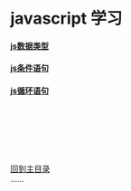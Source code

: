 # javascript 学习


#### [js数据类型](datetype/Readme.md)

#### [js条件语句](ondition/Readme.md)

#### [js循环语句](loop/Readme.md)




<br />
<br />
<br />
<br />
<br />
 
[回到主目录](../README.md)   
......    


